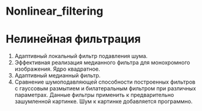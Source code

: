 # Nonlinear_filtering
# Нелинейная фильтрация
1.	Адаптивный локальный фильтр подавления шума.
2.	Эффективная реализация медианного фильтра для монохромного изображения. Ядро квадратное.
3.	Адаптивный медианный фильтр.
4.	Сравнение шумоподавляющей способности построенных фильтров с гауссовым размытием и билатеральным фильтром при различных параметрах. Данные фильтры применить к предварительно зашумленной картинке. Шум к картинке добавляется программно.
